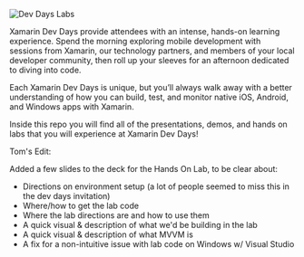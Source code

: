 ![Dev Days Labs](header.png)

Xamarin Dev Days provide attendees with an intense, hands-on learning experience. Spend the morning exploring mobile development with sessions from Xamarin, our technology partners, and members of your local developer community, then roll up your sleeves for an afternoon dedicated to diving into code.

Each Xamarin Dev Days is unique, but you’ll always walk away with a better understanding of how you can build, test, and monitor native iOS, Android, and Windows apps with Xamarin.

Inside this repo you will find all of the presentations, demos, and hands on labs that you will experience at Xamarin Dev Days!



Tom's Edit:

Added a few slides to the deck for the Hands On Lab, to be clear about:
 - Directions on environment setup (a lot of people seemed to miss this in the dev days invitation)
 - Where/how to get the lab code
 - Where the lab directions are and how to use them
 - A quick visual & description of what we'd be building in the lab
 - A quick visual & description of what MVVM is
 - A fix for a non-intuitive issue with lab code on Windows w/ Visual Studio
